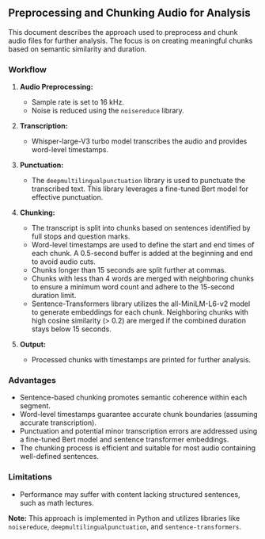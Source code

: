 ## Preprocessing and Chunking Audio for Analysis

This document describes the approach used to preprocess and chunk audio files for further analysis. The focus is on creating meaningful chunks based on semantic similarity and duration.

### Workflow

1. **Audio Preprocessing:**
    - Sample rate is set to 16 kHz.
    - Noise is reduced using the `noisereduce` library.

2. **Transcription:**
    - Whisper-large-V3 turbo model transcribes the audio and provides word-level timestamps.

3. **Punctuation:**
    - The `deepmultilingualpunctuation` library is used to punctuate the transcribed text. This library leverages a fine-tuned Bert model for effective punctuation.

4. **Chunking:**
    - The transcript is split into chunks based on sentences identified by full stops and question marks.
    - Word-level timestamps are used to define the start and end times of each chunk. A 0.5-second buffer is added at the beginning and end to avoid audio cuts.
    - Chunks longer than 15 seconds are split further at commas.
    - Chunks with less than 4 words are merged with neighboring chunks to ensure a minimum word count and adhere to the 15-second duration limit.
    - Sentence-Transformers library utilizes the all-MiniLM-L6-v2 model to generate embeddings for each chunk. Neighboring chunks with high cosine similarity (> 0.2) are merged if the combined duration stays below 15 seconds.

5. **Output:**
    - Processed chunks with timestamps are printed for further analysis.

### Advantages

- Sentence-based chunking promotes semantic coherence within each segment.
- Word-level timestamps guarantee accurate chunk boundaries (assuming accurate transcription).
- Punctuation and potential minor transcription errors are addressed using a fine-tuned Bert model and sentence transformer embeddings.
- The chunking process is efficient and suitable for most audio containing well-defined sentences.

### Limitations

- Performance may suffer with content lacking structured sentences, such as math lectures.


**Note:** This approach is implemented in Python and utilizes libraries like `noisereduce`, `deepmultilingualpunctuation`, and `sentence-transformers`.
